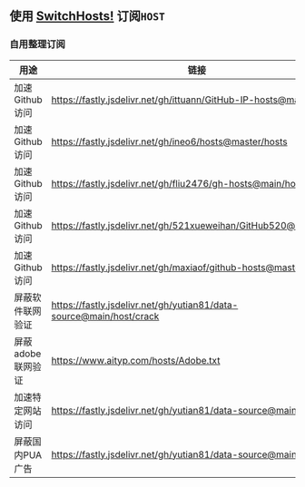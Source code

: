 ## 使用 [SwitchHosts!](https://github.com/oldj/SwitchHosts) 订阅`HOST`

### 自用整理订阅
| 用途 | 链接 |
| ---- | ---- |
| 加速 Github 访问 | https://fastly.jsdelivr.net/gh/ittuann/GitHub-IP-hosts@main/hosts |
| 加速 Github 访问 | https://fastly.jsdelivr.net/gh/ineo6/hosts@master/hosts |
| 加速 Github 访问 | https://fastly.jsdelivr.net/gh/fliu2476/gh-hosts@main/hosts |
| 加速 Github 访问 | https://fastly.jsdelivr.net/gh/521xueweihan/GitHub520@main/hosts |
| 加速 Github 访问 | https://fastly.jsdelivr.net/gh/maxiaof/github-hosts@master/hosts |
| 屏蔽软件联网验证 | https://fastly.jsdelivr.net/gh/yutian81/data-source@main/host/crack |
| 屏蔽adobe联网验证 | https://www.aityp.com/hosts/Adobe.txt |
| 加速特定网站访问 | https://fastly.jsdelivr.net/gh/yutian81/data-source@main/host/jiasu |
| 屏蔽国内PUA广告 | https://fastly.jsdelivr.net/gh/yutian81/data-source@main/host/pua |
